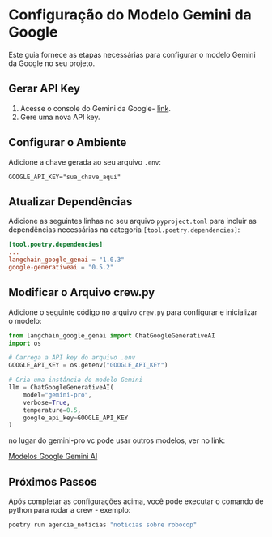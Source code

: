 # Configuração do Modelo Gemini da Google

Este guia fornece as etapas necessárias para configurar o modelo Gemini da Google no seu projeto.

## Gerar API Key

1. Acesse o console do Gemini da Google- [link](https://aistudio.google.com/app/apikey).
2. Gere uma nova API key.

## Configurar o Ambiente

Adicione a chave gerada ao seu arquivo `.env`:

```
GOOGLE_API_KEY="sua_chave_aqui"
```

## Atualizar Dependências

Adicione as seguintes linhas no seu arquivo `pyproject.toml` para incluir as dependências necessárias na categoria `[tool.poetry.dependencies]`:

```toml
[tool.poetry.dependencies]
...
langchain_google_genai = "1.0.3"
google-generativeai = "0.5.2"
```

## Modificar o Arquivo crew.py

Adicione o seguinte código no arquivo `crew.py` para configurar e inicializar o modelo:

```python
from langchain_google_genai import ChatGoogleGenerativeAI
import os

# Carrega a API key do arquivo .env
GOOGLE_API_KEY = os.getenv("GOOGLE_API_KEY")

# Cria uma instância do modelo Gemini
llm = ChatGoogleGenerativeAI(
    model="gemini-pro",
    verbose=True,
    temperature=0.5,
    google_api_key=GOOGLE_API_KEY
)
```


no lugar do gemini-pro vc pode usar outros modelos, ver no link:

[Modelos Google Gemini AI](https://ai.google.dev/gemini-api/docs/models/gemini?_gl=1*rl8r70*_up*MQ..&gclid=Cj0KCQjw0MexBhD3ARIsAEI3WHLJXCRaDAbqzrbde8bZi_t_ZFwmzFwUlq-NYzYdrYbThJxYTLlp0KQaAgNwEALw_wcB#model-variations)



## Próximos Passos

Após completar as configurações acima, você pode executar o comando de python para rodar a crew - exemplo:

```python
poetry run agencia_noticias "noticias sobre robocop"
```


